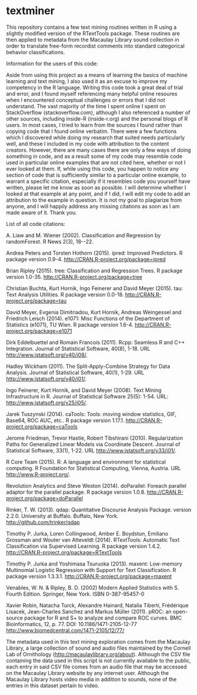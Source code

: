textminer
=========

This repository contains a few text mining routines written in R using a slightly modified version of the RTextTools package. These routines are then applied to metadata from the Macaulay Library sound collection in order to translate free-form recordist comments into standard categorical behavior classifications.

Information for the users of this code:
    
Aside from using this project as a means of learning the basics of machine learning and text mining, I also used it as an excuse to improve my competency in the R language. Writing this code took a great deal of trial and error, and I found myself referencing many helpful online resoures when I encountered conceptual challenges or errors that I did not understand. The vast majority of the time I spent online I spent on StackOverflow (stackoverflow.com), although I also referenced a number of other sources, including inside-R (inside-r.org) and the personal blogs of R users. In most cases, I tried to learn from the sources I found rather than copying code that I found online verbatim. There were a few functions which I  discovered while doing my research that suited needs particularly well, and these I included in my code with attribution to the content creators. However, there are many cases there are only a few ways of doing something in code, and as a result some of my code may resemble code used in particular online examples that are not cited here, whether or not I ever looked at them. If, while using  this code, you happen to notice any section of code that is sufficiently similar to a particular online example, to warrant a specific citation, especially if it resembles code you yourself have written, please let me know as soon as possible. I will determine whether I looked at that example at any point, and if I did, I will edit my code to add an attribution to the example in question. It is not my goal to plagiarize from anyone, and I will happily address any missing citations as soon as I am made aware of it. Thank you.

List of all code citations:
    
A. Liaw and M. Wiener (2002). Classification and Regression by randomForest. R News 2(3), 18--22.
  
Andrea Peters and Torsten Hothorn (2015). ipred: Improved Predictors. R package version 0.9-4.
  http://CRAN.R-project.org/package=ipred
  
Brian Ripley (2015). tree: Classification and Regression Trees. R package version 1.0-35.
  http://CRAN.R-project.org/package=tree
  
Christian Buchta, Kurt Hornik, Ingo Feinerer and David Meyer (2015). tau: Text Analysis Utilities. R package version
  0.0-18. http://CRAN.R-project.org/package=tau
  
David Meyer, Evgenia Dimitriadou, Kurt Hornik, Andreas Weingessel and Friedrich Leisch (2014). e1071: Misc Functions of the
  Department of Statistics (e1071), TU Wien. R package version 1.6-4. http://CRAN.R-project.org/package=e1071
    
Dirk Eddelbuettel and Romain Francois (2011). Rcpp: Seamless R and C++ Integration. Journal of Statistical Software, 40(8),
  1-18. URL http://www.jstatsoft.org/v40/i08/.
  
Hadley Wickham (2011). The Split-Apply-Combine Strategy for Data Analysis. Journal of Statistical Software, 40(1), 1-29.
  URL http://www.jstatsoft.org/v40/i01/.
    
Ingo Feinerer, Kurt Hornik, and David Meyer (2008). Text Mining Infrastructure in R. Journal of Statistical Software 25(5):
  1-54. URL: http://www.jstatsoft.org/v25/i05/.
  
Jarek Tuszynski (2014). caTools: Tools: moving window statistics, GIF, Base64, ROC AUC, etc.. R package version 1.17.1.
  http://CRAN.R-project.org/package=caTools
  
Jerome Friedman, Trevor Hastie, Robert Tibshirani (2010). Regularization Paths for Generalized Linear Models via Coordinate
  Descent. Journal of Statistical Software, 33(1), 1-22. URL http://www.jstatsoft.org/v33/i01/.
  
R Core Team (2015). R: A language and environment for statistical computing. R Foundation for Statistical Computing,
  Vienna, Austria. URL http://www.R-project.org/.
  
Revolution Analytics and Steve Weston (2014). doParallel: Foreach parallel adaptor for the parallel package. R package
  version 1.0.8. http://CRAN.R-project.org/package=doParallel
  
Rinker, T. W. (2013). qdap: Quantitative Discourse Analysis Package. version 2.2.0. University at Buffalo. Buffalo, New
  York. http://github.com/trinker/qdap
  
Timothy P. Jurka, Loren Collingwood, Amber E. Boydstun, Emiliano Grossman and Wouter van Atteveldt (2014). RTextTools:
  Automatic Text Classification via Supervised Learning. R package version 1.4.2.
  http://CRAN.R-project.org/package=RTextTools
  
Timothy P. Jurka and Yoshimasa Tsuruoka (2013). maxent: Low-memory Multinomial Logistic Regression with Support for Text
  Classification. R package version 1.3.3.1. http://CRAN.R-project.org/package=maxent
  
Venables, W. N. & Ripley, B. D. (2002) Modern Applied Statistics with S. Fourth Edition. Springer, New York. ISBN
  0-387-95457-0
  
Xavier Robin, Natacha Turck, Alexandre Hainard, Natalia Tiberti, Frédérique Lisacek, Jean-Charles Sanchez and Markus Müller
  (2011). pROC: an open-source package for R and S+ to analyze and compare ROC curves. BMC Bioinformatics, 12, p. 77.  DOI:
  10.1186/1471-2105-12-77 <http://www.biomedcentral.com/1471-2105/12/77/>

The metadata used in this text mining exploration comes from the Macaulay Library, a large collection of sound and audio files maintained by the Cornell Lab of Ornithology (http://macaulaylibrary.org/about). Although the CSV file containing the data used in this script is not currently available to the public, each entry in said CSV file comes from an audio file that may be accessed on the Macaulay Library website by any internet user. Although the Macaulay Library hosts video media in addition to sounds, none of the entries in this dataset pertain to video.
